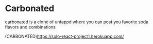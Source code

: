 # Carbonated

carbonated is a clone of untappd where you can post you favorite soda flavors and combinations

(CARBONATED)https://solo-react-project1.herokuapp.com/
